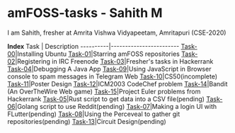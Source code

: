 # amFOSS-tasks - Sahith M
I am Sahith, fresher at Amrita Vishwa Vidyapeetam, Amritapuri (CSE-2020)

**Index**
Task      |       Description
----------|------------------------
[Task-00](https://github.com/sahith-2k3/amfoss-tasks/tree/main/task-00)|Installing Ubuntu
[Task-01](https://github.com/sahith-2k3/amfoss-tasks/tree/main/task-01)|Starring amFOSS repositories
[Task-02](https://github.com/sahith-2k3/amfoss-tasks/tree/main/task-02)|Registering in IRC Freenode
[Task-03](https://github.com/sahith-2k3/amfoss-tasks/tree/main/task-03)|Fresher's tasks in Hackerrank
[Task-04](https://github.com/sahith-2k3/amfoss-tasks/tree/main/task-04)|Debugging A Java App
[Task-09](https://github.com/sahith-2k3/amfoss-tasks/tree/main/task-09)|Using JavaScript in Browser console to spam messages in Telegram Web
[Task-10](https://github.com/sahith-2k3/amfoss-tasks/tree/main/task-10)|CS50(incomplete)
[Task-11](https://github.com/sahith-2k3/amfoss-tasks/tree/main/task-11)|Poster Design
[Task-12](https://github.com/sahith-2k3/amfoss-tasks/tree/main/task-12)|ICM2003 CodeChef problem
[Task-14](https://github.com/sahith-2k3/amfoss-tasks/tree/main/task-14)|Bandit (An OverTheWire Web game)
[Task-15](https://github.com/sahith-2k3/amfoss-tasks/tree/main/task-15)|Project Euler problems from Hackerrank
[Task-05](https://github.com/sahith-2k3/amfoss-tasks/tree/main/task-05)|Rust script to get data into a CSV file(pending)
[Task-06](https://github.com/sahith-2k3/amfoss-tasks/tree/main/task-06)|Golang script to use Reddit(pending)
[Task-07](https://github.com/sahith-2k3/amfoss-tasks/tree/main/task-07)|Making a login UI with FLutter(pending)
[Task-08](https://github.com/sahith-2k3/amfoss-tasks/tree/main/task-08)|Using the Perceveal to gather git repositories(pending)
[Task-13](https://github.com/sahith-2k3/amfoss-tasks/tree/main/task-13)|Circuit Design(pending)
